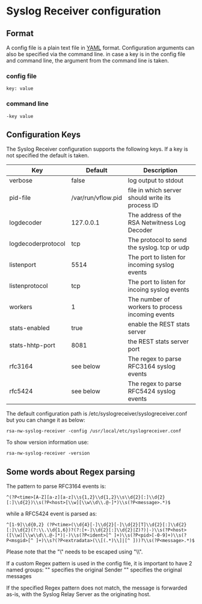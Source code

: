 # Syslog Receiver configuration

## Format

A config file is a plain text file in [YAML](https://en.wikipedia.org/wiki/YAML) format. Configuration arguments can also be specified
 via the command line. in case a key is in the config file and command line, the argument from the command line is taken.

### config file
```
key: value
```
### command line
```
-key value
```
## Configuration Keys
The Syslog Receiver configuration supports the following keys. If a key is not specified the default is taken.

|Key                     | Default                        | Description                                      |
|------------------------| -------------------------------|--------------------------------------------------|
|verbose                 | false                          | log output to stdout                             |
|pid-file                | /var/run/vflow.pid             | file in which server should write its process ID |
|logdecoder              | 127.0.0.1                      | The address of the RSA Netwitness Log Decoder    |
|logdecoderprotocol      | tcp                            | The protocol to send the syslog. tcp or udp      |
|listenport              | 5514                           | The port to listen for incoming syslog events    |
|listenprotocol          | tcp                            | The port to listen for incoing syslog events     |
|workers                 | 1                              | The number of workers to process incoming events |
|stats-enabled           | true                           | enable the REST stats server                     |
|stats-hhtp-port         | 8081                           | the REST stats server port                       |
|rfc3164                 | see below                      | The regex to parse RFC3164 syslog events         |
|rfc5424                 | see below                      | The regex to parse RFC5424 syslog events         |


The default configuration path is /etc/syslogreceiver/syslogreceiver.conf but you can change it as below:
```
rsa-nw-syslog-receiver -config /usr/local/etc/syslogreceiver.conf
```
To show version information use:
```
rsa-nw-syslog-receiver -version
```

## Some words about Regex parsing

The pattern to parse RFC3164 events is:
```
^(?P<time>[A-Z][a-z][a-z]\\s{1,2}\\d{1,2}\\s\\d{2}[:]\\d{2}[:]\\d{2})\\s(?P<host>[\\w][\\w\\d\\.@-]*)\\s(?P<message>.*)$
```
while a RFC5424 event is parsed as:
```
^[1-9]\\d{0,2} (?P<time>(\\d{4}[-]\\d{2}[-]\\d{2}[T]\\d{2}[:]\\d{2}[:]\\d{2}(?:\\.\\d{1,6})?(?:[+-]\\d{2}[:]\\d{2}|Z)?)|-)\\s(?P<host>([\\w][\\w\\d\\.@-]*)|-)\\s(?P<ident>[^ ]+)\\s(?P<pid>[-0-9]+)\\s(?P<msgid>[^ ]+)\\s?(?P<extradata>(\\[(.*)\\]|[^ ]))?\\s(?P<message>.*)$
```
Please note that the "\\" needs to be escaped using "\\\\".

If a custom Regex pattern is used in the config file, it is important to have 2 named groups:
"<host>" specifies the original Sender
"<message>" specifies the original messages

If the specified Regex pattern does not match, the message is forwarded as-is, with the Syslog Relay Server as the originating host.
